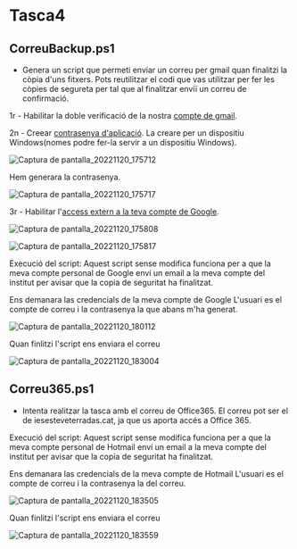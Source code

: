 # Tasca4
## CorreuBackup.ps1
- Genera un script que permeti enviar un correu per gmail quan finalitzi la còpia d'uns fitxers. Pots reutilitzar el codi que vas utilitzar per fer les còpies de segureta per tal que al finalitzar enviï un correu de confirmació.

1r - Habilitar la doble verificació de la nostra [compte de gmail](https://myaccount.google.com/signinoptions/two-step-verification).

2n - Creear [contrasenya d'aplicació](https://security.google.com/settings/security/apppasswords).
      La creare per un dispositiu Windows(nomes podre fer-la servir a un dispositiu Windows).
      
![Captura de pantalla_20221120_175712](https://user-images.githubusercontent.com/113999297/202916396-d2c0fa39-3004-4f39-8205-844c96028b65.png)

Hem generara la contrasenya.
      
![Captura de pantalla_20221120_175717](https://user-images.githubusercontent.com/113999297/202916434-9b02c231-26a6-49ab-a8b5-c7e5243404dc.png)

3r - Habilitar l'[access extern a la teva compte de Google](https://accounts.google.com/DisplayUnlockCaptcha).

![Captura de pantalla_20221120_175808](https://user-images.githubusercontent.com/113999297/202916499-9bfeabf0-28ad-4b54-845d-b3105720b5a2.png)

![Captura de pantalla_20221120_175817](https://user-images.githubusercontent.com/113999297/202916523-5bfcb39c-1503-4c02-a892-8994f432a5c4.png)

Execució del script:
Aquest script sense modifica funciona per a que la meva compte personal de Google enví un email a la meva compte del institut per avisar que la copia de seguritat ha finalitzat.

Ens demanara las credencials de la meva compte de Google
L'usuari es el compte de correu i la contrasenya la que abans m'ha generat.

![Captura de pantalla_20221120_180112](https://user-images.githubusercontent.com/113999297/202916734-fe2c84dd-5899-4198-a67f-bab3a11f25d9.png)

Quan finlitzi l'script ens enviara el correu

![Captura de pantalla_20221120_183004](https://user-images.githubusercontent.com/113999297/202916809-127a4d6f-5409-4db0-b4a3-d04da6452d47.png)





## Correu365.ps1
- Intenta realitzar la tasca amb el correu de Office365. El correu pot ser el de iesesteveterradas.cat, ja que us aporta accés a Office 365.

Execució del script:
Aquest script sense modifica funciona per a que la meva compte personal de Hotmail enví un email a la meva compte del institut per avisar que la copia de seguritat ha finalitzat.

Ens demanara las credencials de la meva compte de Hotmail
L'usuari es el compte de correu i la contrasenya la del correu.

![Captura de pantalla_20221120_183505](https://user-images.githubusercontent.com/113999297/202917077-3ae01938-df24-4fc9-a8f3-fd95674d4f9a.png)

Quan finlitzi l'script ens enviara el correu

![Captura de pantalla_20221120_183559](https://user-images.githubusercontent.com/113999297/202917108-aa263cff-107a-448d-8a2a-6f9af2a4cfdc.png)






